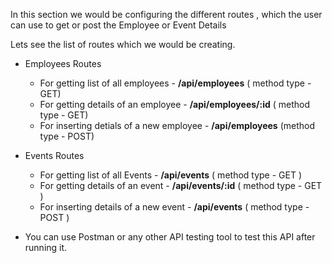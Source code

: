 In this section we would be configuring the different routes , which the user can use to get or post the Employee or Event Details 

Lets see the list of routes which we would be creating.

* Employees Routes
    * For getting list of all employees - **/api/employees** ( method type - GET)
    * For getting details of an employee - **/api/employees/:id** ( method type - GET)
    * For inserting detials of a new employee - **/api/employees** (method type - POST)

* Events Routes
    * For getting list of all Events - **/api/events** ( method type - GET )
    * For getting details of an event - **/api/events/:id** ( method type - GET )
    * For inserting details of a new event - **/api/events** ( method type - POST )

* You can use Postman or any other API testing tool to test this API after running it.